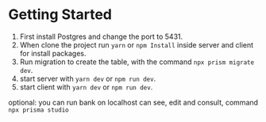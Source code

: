 # Getting Started

1. First install Postgres and change the port to 5431.
2. When clone the project run `yarn` or `npm Install` inside server and client for install packages.
3. Run migration to create the table, with the command `npx prism migrate dev`.
4. start server with `yarn dev` or `npm run dev`.
5. start client with `yarn dev` or `npm run dev`.

optional: you can run bank on localhost can see, edit and consult, command `npx prisma studio`
